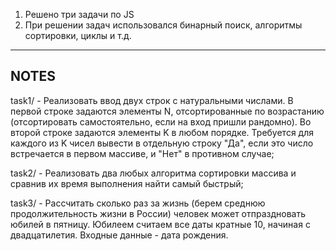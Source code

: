 1. Решено три задачи по JS
2. При решении задач использовался бинарный поиск, алгоритмы сортировки, циклы и т.д.
---
NOTES
---
task1/ - Реализовать ввод двух строк с натуральными числами. В первой строке задаются элементы N, отсортированные по возрастанию (отсортировать самостоятельно, если на вход пришли рандомно). Во второй строке задаются элементы K в любом порядке. Требуется для каждого из K чисел вывести в отдельную строку "Да", если это число встречается в первом массиве, и "Нет" в противном случае;

task2/ - Реализовать два любых алгоритма сортировки массива и сравнив их время выполнения найти самый быстрый;

task3/ - Рассчитать сколько раз за жизнь (берем среднюю продолжительность жизни в России) человек может отпраздновать юбилей в пятницу. Юбилеем считаем все даты кратные 10, начиная с двадцатилетия. Входные данные - дата рождения.
